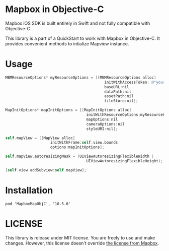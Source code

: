 # Mapbox in Objective-C

Mapbox iOS SDK is built entirely in Swift and not fully compatible with Objective-C.

This library is a part of a QuickStart to work with Mapbox in Objective-C.
It provides convenient methods to intialize Mapview instance.

# Usage

```objective-c
MBMResourceOptions* myResourceOptions = [[MBMResourceOptions alloc]
                                            initWithAccessToken: @"your_public_access_token"
                                            baseURL:nil
                                            dataPath:nil
                                            assetPath:nil
                                            tileStore:nil];

MapInitOptions* mapInitOptions = [[MapInitOptions alloc] 
                                    initWithResourceOptions:myResourceOptions 
                                    mapOptions:nil 
                                    cameraOptions:nil 
                                    styleURI:nil];

self.mapView = [[MapView alloc] 
                    initWithFrame:self.view.bounds 
                    options:mapInitOptions];

self.mapView.autoresizingMask = (UIViewAutoresizingFlexibleWidth |
                                    UIViewAutoresizingFlexibleHeight);

[self.view addSubview:self.mapView];
```

# Installation

```
pod 'MapboxMapObjC', '10.5.0'
```

# LICENSE
This library is release under MIT license. You are freely to use and make changes. 
However, this license doesn't override [the license from Mapbox](https://www.mapbox.com/legal/tos).